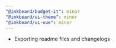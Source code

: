 ```yaml
---
"@inkbeard/budget-it": minor
"@inkbeard/ui-theme": minor
"@inkbeard/ui-vue": minor
---
```


- Exporting readme files and changelogs
